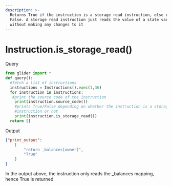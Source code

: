 ```yaml
---
description: >-
  Returns True if the instruction is a storage read instruction, else returns
  False. A storage read instruction just reads the value of a state variable
  without making any changes to it
---
```


# Instruction.is\_storage\_read()

Query

```python
from glider import *
def query():
  #fetch a list of instructions
  instructions = Instructions().exec(1,36) 
  for instruction in instructions:
   #print the source code of the instruction
    print(instruction.source_code())
    #prints True/False depending on whether the instruction is a storage read 
    #instruction or not
    print(instruction.is_storage_read())
  return []
```

Output

```json
{"print_output": 
	[
		"return _balances[owner]", 
		"True"
	]
}
```

In the output above, the instruction only reads the \_balances mapping, hence True is returned
